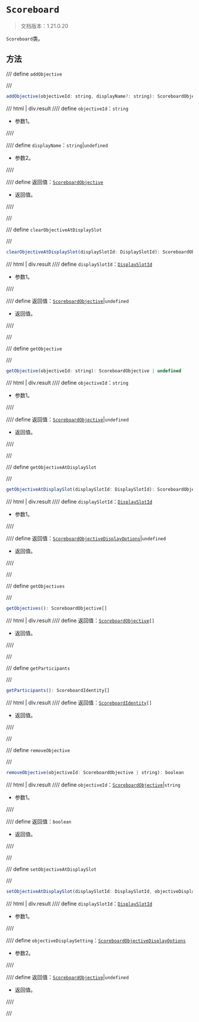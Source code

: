 # `Scoreboard`

> 文档版本：1.21.0.20

`Scoreboard`类。

## 方法

/// define
`addObjective`


///

```js
addObjective(objectiveId: string, displayName?: string): ScoreboardObjective
```

/// html | div.result
//// define
`objectiveId`：`string`

- 参数1。


////

//// define
`displayName`：`string`|`undefined`

- 参数2。


////

//// define
返回值：[`ScoreboardObjective`](../scoreboardobjective.md)

- 返回值。


////

///


/// define
`clearObjectiveAtDisplaySlot`


///

```js
clearObjectiveAtDisplaySlot(displaySlotId: DisplaySlotId): ScoreboardObjective | undefined
```

/// html | div.result
//// define
`displaySlotId`：[`DisplaySlotId`](../displayslotid.md)

- 参数1。


////

//// define
返回值：[`ScoreboardObjective`](../scoreboardobjective.md)|`undefined`

- 返回值。


////

///


/// define
`getObjective`


///

```js
getObjective(objectiveId: string): ScoreboardObjective | undefined
```

/// html | div.result
//// define
`objectiveId`：`string`

- 参数1。


////

//// define
返回值：[`ScoreboardObjective`](../scoreboardobjective.md)|`undefined`

- 返回值。


////

///


/// define
`getObjectiveAtDisplaySlot`


///

```js
getObjectiveAtDisplaySlot(displaySlotId: DisplaySlotId): ScoreboardObjectiveDisplayOptions | undefined
```

/// html | div.result
//// define
`displaySlotId`：[`DisplaySlotId`](../displayslotid.md)

- 参数1。


////

//// define
返回值：[`ScoreboardObjectiveDisplayOptions`](../scoreboardobjectivedisplayoptions.md)|`undefined`

- 返回值。


////

///


/// define
`getObjectives`


///

```js
getObjectives(): ScoreboardObjective[]
```

/// html | div.result
//// define
返回值：<code><a href="../scoreboardobjective/">ScoreboardObjective</a>[]</code>

- 返回值。


////

///


/// define
`getParticipants`


///

```js
getParticipants(): ScoreboardIdentity[]
```

/// html | div.result
//// define
返回值：<code><a href="../scoreboardidentity/">ScoreboardIdentity</a>[]</code>

- 返回值。


////

///


/// define
`removeObjective`


///

```js
removeObjective(objectiveId: ScoreboardObjective | string): boolean
```

/// html | div.result
//// define
`objectiveId`：[`ScoreboardObjective`](../scoreboardobjective.md)|`string`

- 参数1。


////

//// define
返回值：`boolean`

- 返回值。


////

///


/// define
`setObjectiveAtDisplaySlot`


///

```js
setObjectiveAtDisplaySlot(displaySlotId: DisplaySlotId, objectiveDisplaySetting: ScoreboardObjectiveDisplayOptions): ScoreboardObjective | undefined
```

/// html | div.result
//// define
`displaySlotId`：[`DisplaySlotId`](../displayslotid.md)

- 参数1。


////

//// define
`objectiveDisplaySetting`：[`ScoreboardObjectiveDisplayOptions`](../scoreboardobjectivedisplayoptions.md)

- 参数2。


////

//// define
返回值：[`ScoreboardObjective`](../scoreboardobjective.md)|`undefined`

- 返回值。


////

///

